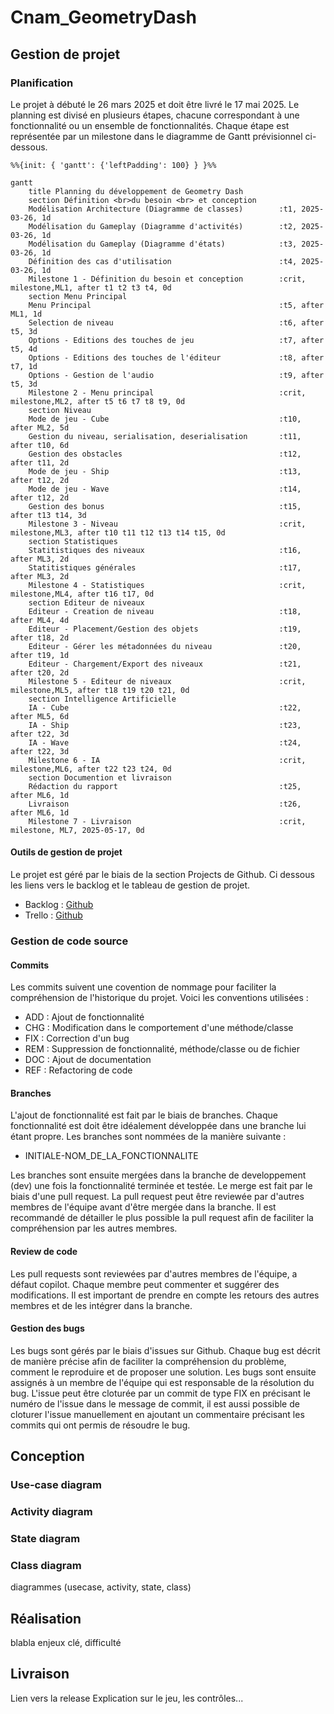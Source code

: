 # Cnam_GeometryDash

## Gestion de projet

### Planification

Le projet à débuté le 26 mars 2025 et doit être livré le 17 mai 2025. Le planning est divisé en plusieurs étapes, chacune correspondant à une fonctionnalité ou un ensemble de fonctionnalités. Chaque étape est représentée par un milestone dans le diagramme de Gantt prévisionnel ci-dessous.

```mermaid 
%%{init: { 'gantt': {'leftPadding': 100} } }%%

gantt
    title Planning du développement de Geometry Dash
    section Définition <br>du besoin <br> et conception
    Modélisation Architecture (Diagramme de classes)        :t1, 2025-03-26, 1d
    Modélisation du Gameplay (Diagramme d'activités)        :t2, 2025-03-26, 1d
    Modélisation du Gameplay (Diagramme d'états)            :t3, 2025-03-26, 1d
    Définition des cas d'utilisation                        :t4, 2025-03-26, 1d
    Milestone 1 - Définition du besoin et conception        :crit, milestone,ML1, after t1 t2 t3 t4, 0d
    section Menu Principal
    Menu Principal                                          :t5, after ML1, 1d
    Selection de niveau                                     :t6, after t5, 3d
    Options - Editions des touches de jeu                   :t7, after t5, 4d
    Options - Editions des touches de l'éditeur             :t8, after t7, 1d
    Options - Gestion de l'audio                            :t9, after t5, 3d
    Milestone 2 - Menu principal                            :crit, milestone,ML2, after t5 t6 t7 t8 t9, 0d
    section Niveau
    Mode de jeu - Cube                                      :t10, after ML2, 5d
    Gestion du niveau, serialisation, deserialisation       :t11, after t10, 6d
    Gestion des obstacles                                   :t12, after t11, 2d
    Mode de jeu - Ship                                      :t13, after t12, 2d
    Mode de jeu - Wave                                      :t14, after t12, 2d
    Gestion des bonus                                       :t15, after t13 t14, 3d
    Milestone 3 - Niveau                                    :crit, milestone,ML3, after t10 t11 t12 t13 t14 t15, 0d
    section Statistiques
    Statitistiques des niveaux                              :t16, after ML3, 2d
    Statitistiques générales                                :t17, after ML3, 2d
    Milestone 4 - Statistiques                              :crit, milestone,ML4, after t16 t17, 0d
    section Editeur de niveaux
    Editeur - Creation de niveau                            :t18, after ML4, 4d
    Editeur - Placement/Gestion des objets                  :t19, after t18, 2d
    Editeur - Gérer les métadonnées du niveau               :t20, after t19, 1d
    Editeur - Chargement/Export des niveaux                 :t21, after t20, 2d
    Milestone 5 - Editeur de niveaux                        :crit, milestone,ML5, after t18 t19 t20 t21, 0d
    section Intelligence Artificielle
    IA - Cube                                               :t22, after ML5, 6d
    IA - Ship                                               :t23, after t22, 3d
    IA - Wave                                               :t24, after t22, 3d
    Milestone 6 - IA                                        :crit, milestone,ML6, after t22 t23 t24, 0d
    section Documention et livraison
    Rédaction du rapport                                    :t25, after ML6, 1d
    Livraison                                               :t26, after ML6, 1d
    Milestone 7 - Livraison                                 :crit, milestone, ML7, 2025-05-17, 0d
```

#### Outils de gestion de projet
Le projet est géré par le biais de la section Projects de Github. Ci dessous les liens vers le backlog et le tableau de gestion de projet.

- Backlog : [Github](https://github.com/users/OneLiberty/projects/3/views/4)
- Trello : [Github](https://github.com/users/OneLiberty/projects/3/views/5)


### Gestion de code source

#### Commits

Les commits suivent une covention de nommage pour faciliter la compréhension de l'historique du projet. Voici les conventions utilisées :

- ADD : Ajout de fonctionnalité
- CHG : Modification dans le comportement d'une méthode/classe
- FIX : Correction d'un bug
- REM : Suppression de fonctionnalité, méthode/classe ou de fichier
- DOC : Ajout de documentation
- REF : Refactoring de code

#### Branches

L'ajout de fonctionnalité est fait par le biais de branches. Chaque fonctionnalité est doit être idéalement développée dans une branche lui étant propre.
Les branches sont nommées de la manière suivante :

- INITIALE-NOM_DE_LA_FONCTIONNALITE

Les branches sont ensuite mergées dans la branche de developpement (dev) une fois la fonctionnalité terminée et testée. Le merge est fait par le biais d'une pull request. La pull request peut être reviewée par d'autres membres de l'équipe avant d'être mergée dans la branche. Il est recommandé de détailler le plus possible la pull request afin de faciliter la compréhension par les autres membres.

#### Review de code

Les pull requests sont reviewées par d'autres membres de l'équipe, a défaut copilot. Chaque membre peut commenter et suggérer des modifications. Il est important de prendre en compte les retours des autres membres et de les intégrer dans la branche.

#### Gestion des bugs

Les bugs sont gérés par le biais d'issues sur Github. Chaque bug est décrit de manière précise afin de faciliter la compréhension du problème, comment le reproduire et de proposer une solution. Les bugs sont ensuite assignés à un membre de l'équipe qui est responsable de la résolution du bug. L'issue peut être cloturée par un commit de type FIX en précisant le numéro de l'issue dans le message de commit, il est aussi possible de cloturer l'issue manuellement en ajoutant un commentaire précisant les commits qui ont permis de résoudre le bug.

## Conception

### Use-case diagram

### Activity diagram

### State diagram

### Class diagram

diagrammes (usecase, activity, state, class)

## Réalisation

blabla enjeux clé, difficulté

## Livraison

Lien vers la release
Explication sur le jeu, les contrôles...

```

```
